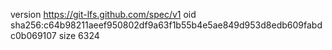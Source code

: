 version https://git-lfs.github.com/spec/v1
oid sha256:c64b98211aeef950802df9a63f1b55b4e5ae849d953d8edb609fabdc0b069107
size 6324
